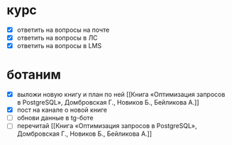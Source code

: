 # курс
- [x] ответить на вопросы на почте 
- [x] ответить на вопросы в ЛС
- [x] ответить на вопросы в LMS
# ботаним
- [x] выложи новую книгу и план по ней [[Книга «Оптимизация запросов в PostgreSQL», Домбровская Г., Новиков Б., Бейликова А.]]
- [x] пост на канале о новой книге
- [ ] обнови данные в tg-боте
- [ ] перечитай [[Книга «Оптимизация запросов в PostgreSQL», Домбровская Г., Новиков Б., Бейликова А.]]